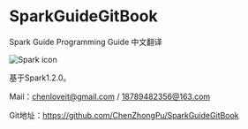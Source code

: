 # SparkGuideGitBook
Spark Guide Programming Guide  中文翻译

![Spark icon](https://spark.apache.org/docs/latest/img/spark-logo-hd.png)

基于Spark1.2.0。

Mail：chenloveit@gmail.com / 18789482356@163.com


Git地址：https://github.com/ChenZhongPu/SparkGuideGitBook